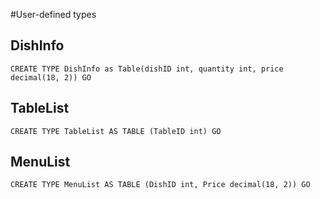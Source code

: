 #User-defined types
## DishInfo

    CREATE TYPE DishInfo as Table(dishID int, quantity int, price decimal(18, 2)) GO

## TableList

    CREATE TYPE TableList AS TABLE (TableID int) GO

## MenuList

    CREATE TYPE MenuList AS TABLE (DishID int, Price decimal(18, 2)) GO
